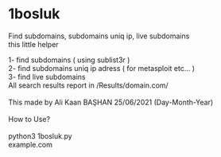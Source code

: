 # 1bosluk
Find subdomains, subdomains uniq ip, live subdomains<br />
this little helper<br />

1- find subdomains ( using sublist3r )<br />
2- find subdomains uniq ip adress ( for metasploit etc... )<br />
3- find live subdomains<br />
All search results report in /Results/domain.com/<br /><br />
This made by Ali Kaan  BAŞHAN 25/06/2021  (Day-Month-Year)
<br /><br />
How to Use?
<br /><br />
python3 1bosluk.py<br />
example.com
